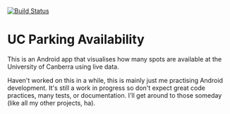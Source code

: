 [![Build Status](https://travis-ci.com/Jonno1809/UC-Parking-Availability.svg?token=ZxpH33eowHpjYktaY521&branch=master)](https://travis-ci.com/Jonno1809/UC-Parking-Availability)

# UC Parking Availability
This is an Android app that visualises how many spots are available at the University of Canberra using live data.

Haven't worked on this in a while, this is mainly just me practising Android development. It's still a work in progress so don't expect great code practices, many tests, or documentation. I'll get around to those someday (like all my other projects, ha).
